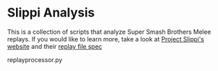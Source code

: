 # Slippi Analysis

This is a collection of scripts that analyze Super Smash Brothers Melee replays. If you would like to learn more, take a look at [Project Slippi's website](https://slippi.gg/) and their [replay file spec](https://github.com/project-slippi/project-slippi/wiki/Replay-File-Spec)

replayprocessor.py
